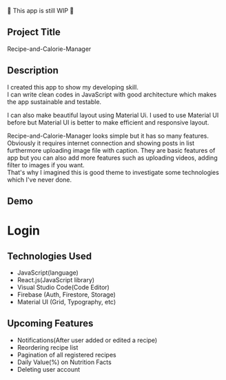 🚧 This app is still WIP 🚧

## Project Title
Recipe-and-Calorie-Manager



## Description
I created this app to show my developing skill.  
I can write clean codes in JavaScript with good architecture which makes the app sustainable and testable.

I can also make beautiful layout using Material Ui. I used to use Material UI before but Material UI is better to make efficient and responsive layout.

Recipe-and-Calorie-Manager looks simple but it has so many features.  
Obviously it requires internet connection and showing posts in list furthermore uploading image file with caption. 
They are basic features of app but you can also add more features such as uploading videos, adding filter to images if you want.  
That's why I imagined this is good theme to investigate some technologies which I've never done.

## Demo
<h1>Login</h1>


## Technologies Used
- JavaScript(language)
- React.js(JavaScript library)
- Visual Studio Code(Code Editor)
- Firebase (Auth, Firestore, Storage)
- Material UI (Grid, Typography, etc)

## Upcoming Features
- Notifications(After user added or edited a recipe)
- Reordering recipe list
- Pagination of all registered recipes
- Daily Value(%) on Nutrition Facts
- Deleting user account
